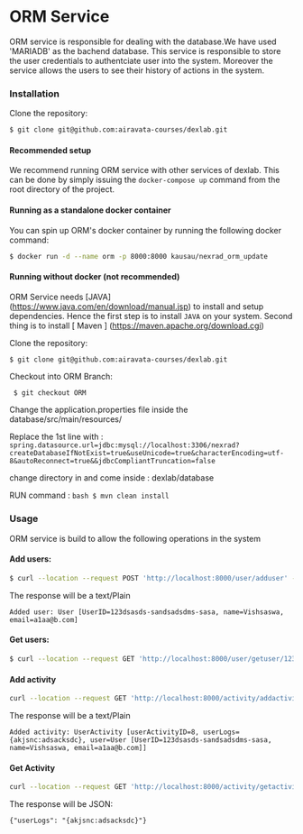 # ORM Service

ORM service is responsible for dealing with the database.We have used 'MARIADB' as the bachend database.
This service is responsible to store the user credentials to authentciate user into the system. Moreover the service allows the users to see their history of actions in the system.



### Installation

Clone the repository:

```bash
$ git clone git@github.com:airavata-courses/dexlab.git
```

#### Recommended setup

We recommend running ORM service with other services of dexlab. This can be done by simply issuing the `docker-compose up` command from the root directory of the project.

#### Running as a standalone docker container

You can spin up ORM's docker container by running the following docker command:

```bash
$ docker run -d --name orm -p 8000:8000 kausau/nexrad_orm_update
```

#### Running without docker (not recommended)

ORM Service needs [JAVA] (https://www.java.com/en/download/manual.jsp) to install and setup dependencies. Hence the first step is to install `JAVA` on your system. 
Second thing is to install [ Maven ] (https://maven.apache.org/download.cgi)

Clone the repository:

```bash
$ git clone git@github.com:airavata-courses/dexlab.git
```
Checkout into ORM Branch:

``` $ git checkout ORM```

Change the application.properties file inside the database/src/main/resources/

Replace the 1st line with : ```spring.datasource.url=jdbc:mysql://localhost:3306/nexrad?createDatabaseIfNotExist=true&useUnicode=true&characterEncoding=utf-8&autoReconnect=true&&jdbcCompliantTruncation=false```

change directory in and come inside : dexlab/database

RUN command : ```bash $ mvn clean install```


### Usage

ORM service is build to allow the following operations in the system

#### Add users:



```bash
$ curl --location --request POST 'http://localhost:8000/user/adduser' --header 'Content-Type: application/json' --data-raw '{   "userID" : "123dsasds-sandsadsdms-sasa","email":"a1aa@b.com","password":"1234567","name":"Vishsaswa"}'
```

The response will be a text/Plain

```
Added user: User [UserID=123dsasds-sandsadsdms-sasa, name=Vishsaswa, email=a1aa@b.com]
```

#### Get users:

```bash
$ curl --location --request GET 'http://localhost:8000/user/getuser/123dsasds-sandsadsdms-sasa' --header 'Content-Type: application/json'
```

#### Add activity
```bash
curl --location --request GET 'http://localhost:8000/activity/addactivity/' --header 'Content-Type: application/json' --data-raw '{   "userID" : "123dsasds sandsadsdms-sasa","userLogs" : "{akjsnc:adsacksdc}"}'

```

The response will be a text/Plain 
```
Added activity: UserActivity [userActivityID=8, userLogs={akjsnc:adsacksdc}, user=User [UserID=123dsasds-sandsadsdms-sasa, name=Vishsaswa, email=a1aa@b.com]]
```
#### Get Activity
```bash
curl --location --request GET 'http://localhost:8000/activity/getactivity/123dsasds-sandsadsdms-sasa'
```

The response will be JSON:

```{"userLogs": "{akjsnc:adsacksdc}"}```





